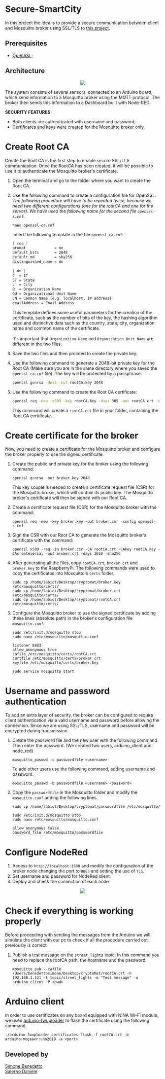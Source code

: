 # Secure-SmartCity

In this project the idea is to provide a secure communication between client and Mosquitto broker using SSL/TLS to [this project](https://github.com/BenedettoSimone/SmartCity-Arduino).


## Prerequisites
* [OpenSSL](https://www.openssl.org);


## Architecture
<p align="center"><img src="./images/architecture.jpg"/></p>
The system consists of several sensors, connected to an Arduino board, which send information to a Mosquitto broker using the MQTT protocol. The broker then sends this information to a Dashboard built with Node-RED. 

**SECURITY FEATURES:**
* Both clients are authenticated with username and password;
* Certificates and keys were created for the Mosquitto broker only.


# Create Root CA
Create the Root CA is the first step to enable secure SSL/TLS communication. Once the RootCA has been created, it will be possible to use it to authenticate the Mosquitto broker's certificate.

1. Open the terminal and go to the folder where you want to create the Root CA.
2. Use the following command to create a configuration file for OpenSSL. _The following procedure will have to be repeated twice, because we need two different configurations (one for the rootCA and one for the server). We have used the following name for the second file ``openssl-s.cnf``._
         
   ```
   nano openssl-ca.cnf
   ```
       
   Insert the following template in the file ``openssl-ca.cnf``:
   ```bash
   [ req ]
   prompt             = no
   default_bits       = 2048
   default_md         = sha256
   distinguished_name = dn
    
   [ dn ]
   C  = IT
   ST = State
   L  = City
   O  = Organization Name
   OU = Organizational Unit Name
   CN = Common Name (e.g. localhost, IP address)
   emailAddress = Email Address
   ```
   This template defines some useful parameters for the creation of the certificate, such as the number of bits of the key, the hashing algorithm used and distinctive data such as the country, state, city, organization name and common name of the certificate. 
   <br><br>
   It's important that ``Organization Name`` and ``Organization Unit Name`` are different in the two files.

       

3. Save the two files and then proceed to create the private key. 

4. Use the following command to generate a 2048-bit private key for the Root CA (Make sure you are in the same directory where you saved the `openssl-ca.cnf` file). The key will be protected by a passphrase.
    ```bash
    openssl genrsa -des3 -out rootCA.key 2048
    ```
5. Use the following command to create the Root CA certificate:

    ```bash
    openssl req -new -x509 -key rootCA.key -days 365 -out rootCA.crt -config openssl-ca.cnf
    ```
    This command will create a ``rootCA.crt`` file in your folder, containing the Root CA certificate.





# Create certificate for the broker

Now, you need to create a certificate for the Mosquitto broker and configure the broker properly to use the signed certificate.

1. Create the public and private key for the broker using the following command:

   ```
   openssl genrsa -out broker.key 2048
   ```
   This key couple is needed to create a certificate request file (CSR) for the Mosquitto broker, which will contain its public key. The Mosquitto broker's certificate will then be signed with our Root CA.

2. Create a certificate request file (CSR) for the Mosquitto broker with the command:

   ```
   openssl req -new -key broker.key -out broker.csr -config openssl-s.cnf
   ```

3. Sign the CSR with our Root CA to generate the Mosquitto broker's certificate with the command:

   ```
   openssl x509 -req -in broker.csr -CA rootCA.crt -CAkey rootCA.key -CAcreateserial -out broker.crt -days 3650 -sha256
   ```

4. After generating all the files, copy `rootCA.crt`, `broker.crt` and `broker.key` to the RaspberryPi. The following commands were used to copy the certificates into Mosquitto's `certs` folder.
   
   ```
   sudo cp /home/labiot/Desktop/cryptomat/broker.key /etc/mosquitto/certs/
   sudo cp /home/labiot/Desktop/cryptomat/broker.crt /etc/mosquitto/certs/
   sudo cp /home/labiot/Desktop/cryptomat/rootCA.crt /etc/mosquitto/certs/
   ```

5. Configure the Mosquitto broker to use the signed certificate by adding these lines (absolute path) in the broker's configuration file `mosquitto.conf`:
   
   ```
   sudo /etc/init.d/mosquitto stop
   sudo nano /etc/mosquitto/mosquitto.conf
   ```
   
   ```
   listener 8883
   allow_anonymous true
   cafile /etc/mosquitto/certs/rootCA.crt
   certfile /etc/mosquitto/certs/broker.crt
   keyfile /etc/mosquitto/certs/broker.key
   ```
   ```
   sudo service mosquitto start
   ```


   
# Username and password authentication
To add an extra layer of security, the broker can be configured to require client authentication via a valid username and password before allowing the connection. Since we are using SSL/TLS, username and password will be encrypted during transmission.

1. Create the password file and the new user with the following command. Then enter the password. (We created two users, arduino_client and node_red)
   ```
   mosquitto_passwd -c passwordfile <username>
   ```
   To add other users use the following command, adding username and password.
   ```
   mosquitto_passwd -b passwordfile <username> <password>
   ```

2. Copy the `passwordfile` in the Mosquitto folder and modify the `mosquitto.conf` adding the following lines.
   
   ```
   sudo cp /home/labiot/Desktop/cryptomat/passwordfile /etc/mosquitto/
   ```
   ```
   sudo /etc/init.d/mosquitto stop
   sudo nano /etc/mosquitto/mosquitto.conf
   ```
   ```
   allow_anonymous false
   password_file /etc/mosquitto/passwordfile
   ```

# Configure NodeRed
1. Access to `http://localhost:1880` and modify the configuration of the broker node changing the port to `8883` and setting the use of `TLS`.
2. Set username and password for NodeRed client.
3. Deploy and check the connection of each node.

<p align="center"><img src="./images/node_red.png"/></p>


# Check if everything is working properly
Before proceeding with sending the messages from the Arduino we will simulate the client with our pc to check if all the procedure carried out previously is correct.


1. Publish a test message on the `street_lights` topic. In this command you need to replace the rootCA path, the hostname and the password.

   ```
   mosquitto_pub --cafile /Users/benedettosimone/Desktop/cryptoMat/rootCA.crt -h 192.168.1.121 -t topic/street_lights -m "Test message" -u arduino_client -P <pwd>
   ```

# Arduino client
In order to use certificates on any board equipped with NINA Wi-Fi module, we used [arduino-fwuploader](https://arduino.github.io/arduino-fwuploader/2.2/) to flash the certificate using the following command.
  ```
  ./arduino-fwuploader certificates flash -f rootCA.crt -b arduino:megaavr:uno2018 -a <port>
   ```

## Developed by
[Simone Benedetto](https://github.com/BenedettoSimone)<br>
[Salerno Daniele](https://github.com/DanieleSalerno) 
